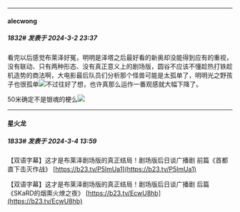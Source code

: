 ﻿
*****

####  alecwong  
##### 1832#       发表于 2024-3-2 23:37

看完以后感觉布莱泽好冤，明明是泽塔之后最好看的新奥却没能得到应有的重视，没有联动、只有两种形态、没有真正意义上的剧场版，圆谷不应该不懂趁热打铁趁机造势的商法啊，大电影最后队员们分析那个怪兽可能是太孤单了，明明光之野孩子也很孤单<img src="https://static.saraba1st.com/image/smiley/face2017/001.png" referrerpolicy="no-referrer">不过往好了想，也许真那么运作一番观感就大幅下降了。

50米确定不是银魂的梗么<img src="https://static.saraba1st.com/image/smiley/face2017/066.png" referrerpolicy="no-referrer">


*****

####  星火龙  
##### 1833#       发表于 2024-3-4 13:59

【双语字幕】这才是布莱泽剧场版的真正结局！剧场版后日谈广播剧 前篇《首都直下击灭作战》
[https://b23.tv/P5lmUa1](https://b23.tv/P5lmUa1)

【双语字幕】这才是布莱泽剧场版的真正结局！剧场版后日谈广播剧 后篇《SKaRD的烟熏火燎之夜》
[https://b23.tv/EcwU8hb](https://b23.tv/EcwU8hb)

